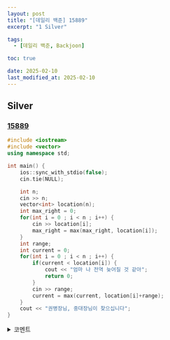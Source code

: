 ```yaml
---
layout: post
title: "[데일리 백준] 15889"
excerpt: "1 Silver"

tags:
  - [데일리 백준, Backjoon]

toc: true

date: 2025-02-10
last_modified_at: 2025-02-10
---
```

## Silver
### [15889][def]

```c++
#include <iostream>
#include <vector>
using namespace std;

int main() {
    ios::sync_with_stdio(false);
    cin.tie(NULL);

    int n;
    cin >> n;
    vector<int> location(n);
    int max_right = 0;
    for(int i = 0 ; i < n ; i++) {
        cin >> location[i];
        max_right = max(max_right, location[i]);
    }
    int range;
    int current = 0;
    for(int i = 0 ; i < n ; i++) {
        if(current < location[i]) {
            cout << "엄마 나 전역 늦어질 것 같아";
            return 0;
        }
        cin >> range;
        current = max(current, location[i]+range);
    }
    cout << "권병장님, 중대장님이 찾으십니다";
}
```

<details>
<summary>코멘트</summary>
<div markdown="1">

- 스위핑 + 그리디 알고리즘

</div>
</details>

[def]: https://www.acmicpc.net/problem/15889